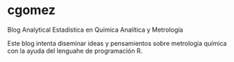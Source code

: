 # cgomez
Blog Analytical Estadística en Química Analítica y Metrología

Este blog intenta diseminar ideas y pensamientos sobre metrología química con la ayuda del lenguahe de programación R.
